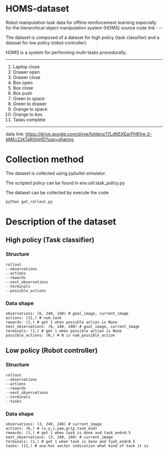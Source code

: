 # HOMS-dataset
Robot manipulation task data for offline reinforcement learning especially for the hierarchical object manipulation system (HOMS)
source code link : --

The dataset is composed of a dataset for high policy (task classifier) and a dataset for low policy (robot controller).

HOMS is a system for performing multi-tasks procedurally.

------------
1. Laptop close     
2. Drawer open 
3. Drawer close 
4. Box open
5. Box close
6. Box push
7. Green to space
8. Green to drawer
9. Orange to space
10. Orange to box
11. Tasks complete
------------

data link: https://drive.google.com/drive/folders/17LdN5XEarPH81re-2-bMEcZzkTaRVmHD?usp=sharing

# Collection method
The dataset is collected using pybullet simulator.

The scripted policy can be found in env.util.task_policy.py

The dataset can be collected by execute the code

```p
python get_rollout.py
```

# Description of the dataset
## High policy (Task classifier)
### Structure
```
rollout
--observations
--actions
--rewards
--next_observations
--terminals
--possible_actions
```
### Data shape
```
observations: (6, 240, 240) # goal_image, current_image
actions: (11,) # num_task
rewards: (1,) # get 1 when possible action is None
next_observations: (6, 240, 240) # goal_image, current_image
terminals: (1,) # get 1 when possible action is None
possible_actions: (N,) # N is num_possible_action
```

## Low policy (Robot controller)
### Structure
```
rollout
--observations
--actions
--rewards
--next_observations
--terminals
--tasks
```
### Data shape
```
observations: (3, 240, 240) # current_image
actions: (6,) # (x,y,z,yaw,grip,task_end)
rewards: (1,) # get 1 when task is done and task_end>0.5
next_observations: (3, 240, 240) # current_image
terminals: (1,) # get 1 when task is done and task_end>0.5
tasks: (11,) # one-hot vector indication what kind of task it is
```
